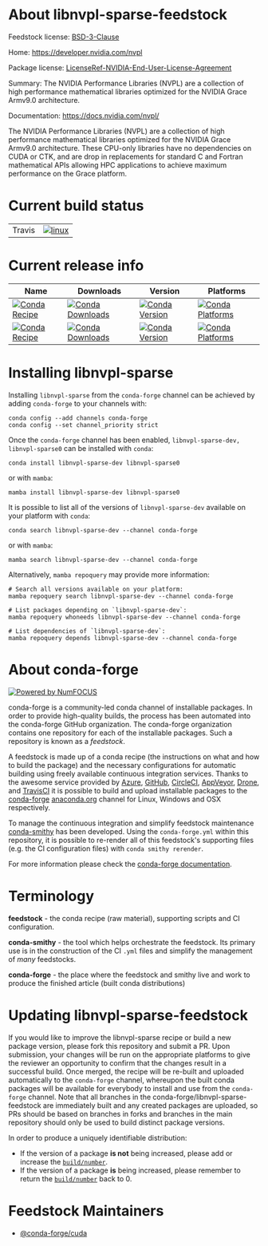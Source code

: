 About libnvpl-sparse-feedstock
==============================

Feedstock license: [BSD-3-Clause](https://github.com/conda-forge/libnvpl-sparse-feedstock/blob/main/LICENSE.txt)

Home: https://developer.nvidia.com/nvpl

Package license: [LicenseRef-NVIDIA-End-User-License-Agreement](https://docs.nvidia.com/nvpl/license.html)

Summary: The NVIDIA Performance Libraries (NVPL) are a collection of high performance mathematical libraries optimized for the NVIDIA Grace Armv9.0 architecture.

Documentation: https://docs.nvidia.com/nvpl/

The NVIDIA Performance Libraries (NVPL) are a collection of high performance mathematical libraries optimized for the NVIDIA Grace Armv9.0 architecture.
These CPU-only libraries have no dependencies on CUDA or CTK, and are drop in replacements for standard C and Fortran mathematical APIs allowing HPC applications to achieve maximum performance on the Grace platform.

Current build status
====================


<table><tr>
    <td>Travis</td>
    <td>
      <a href="https://app.travis-ci.com/conda-forge/libnvpl-sparse-feedstock">
        <img alt="linux" src="https://img.shields.io/travis/com/conda-forge/libnvpl-sparse-feedstock/main.svg?label=Linux">
      </a>
    </td>
  </tr>
</table>

Current release info
====================

| Name | Downloads | Version | Platforms |
| --- | --- | --- | --- |
| [![Conda Recipe](https://img.shields.io/badge/recipe-libnvpl--sparse--dev-green.svg)](https://anaconda.org/conda-forge/libnvpl-sparse-dev) | [![Conda Downloads](https://img.shields.io/conda/dn/conda-forge/libnvpl-sparse-dev.svg)](https://anaconda.org/conda-forge/libnvpl-sparse-dev) | [![Conda Version](https://img.shields.io/conda/vn/conda-forge/libnvpl-sparse-dev.svg)](https://anaconda.org/conda-forge/libnvpl-sparse-dev) | [![Conda Platforms](https://img.shields.io/conda/pn/conda-forge/libnvpl-sparse-dev.svg)](https://anaconda.org/conda-forge/libnvpl-sparse-dev) |
| [![Conda Recipe](https://img.shields.io/badge/recipe-libnvpl--sparse0-green.svg)](https://anaconda.org/conda-forge/libnvpl-sparse0) | [![Conda Downloads](https://img.shields.io/conda/dn/conda-forge/libnvpl-sparse0.svg)](https://anaconda.org/conda-forge/libnvpl-sparse0) | [![Conda Version](https://img.shields.io/conda/vn/conda-forge/libnvpl-sparse0.svg)](https://anaconda.org/conda-forge/libnvpl-sparse0) | [![Conda Platforms](https://img.shields.io/conda/pn/conda-forge/libnvpl-sparse0.svg)](https://anaconda.org/conda-forge/libnvpl-sparse0) |

Installing libnvpl-sparse
=========================

Installing `libnvpl-sparse` from the `conda-forge` channel can be achieved by adding `conda-forge` to your channels with:

```
conda config --add channels conda-forge
conda config --set channel_priority strict
```

Once the `conda-forge` channel has been enabled, `libnvpl-sparse-dev, libnvpl-sparse0` can be installed with `conda`:

```
conda install libnvpl-sparse-dev libnvpl-sparse0
```

or with `mamba`:

```
mamba install libnvpl-sparse-dev libnvpl-sparse0
```

It is possible to list all of the versions of `libnvpl-sparse-dev` available on your platform with `conda`:

```
conda search libnvpl-sparse-dev --channel conda-forge
```

or with `mamba`:

```
mamba search libnvpl-sparse-dev --channel conda-forge
```

Alternatively, `mamba repoquery` may provide more information:

```
# Search all versions available on your platform:
mamba repoquery search libnvpl-sparse-dev --channel conda-forge

# List packages depending on `libnvpl-sparse-dev`:
mamba repoquery whoneeds libnvpl-sparse-dev --channel conda-forge

# List dependencies of `libnvpl-sparse-dev`:
mamba repoquery depends libnvpl-sparse-dev --channel conda-forge
```


About conda-forge
=================

[![Powered by
NumFOCUS](https://img.shields.io/badge/powered%20by-NumFOCUS-orange.svg?style=flat&colorA=E1523D&colorB=007D8A)](https://numfocus.org)

conda-forge is a community-led conda channel of installable packages.
In order to provide high-quality builds, the process has been automated into the
conda-forge GitHub organization. The conda-forge organization contains one repository
for each of the installable packages. Such a repository is known as a *feedstock*.

A feedstock is made up of a conda recipe (the instructions on what and how to build
the package) and the necessary configurations for automatic building using freely
available continuous integration services. Thanks to the awesome service provided by
[Azure](https://azure.microsoft.com/en-us/services/devops/), [GitHub](https://github.com/),
[CircleCI](https://circleci.com/), [AppVeyor](https://www.appveyor.com/),
[Drone](https://cloud.drone.io/welcome), and [TravisCI](https://travis-ci.com/)
it is possible to build and upload installable packages to the
[conda-forge](https://anaconda.org/conda-forge) [anaconda.org](https://anaconda.org/)
channel for Linux, Windows and OSX respectively.

To manage the continuous integration and simplify feedstock maintenance
[conda-smithy](https://github.com/conda-forge/conda-smithy) has been developed.
Using the ``conda-forge.yml`` within this repository, it is possible to re-render all of
this feedstock's supporting files (e.g. the CI configuration files) with ``conda smithy rerender``.

For more information please check the [conda-forge documentation](https://conda-forge.org/docs/).

Terminology
===========

**feedstock** - the conda recipe (raw material), supporting scripts and CI configuration.

**conda-smithy** - the tool which helps orchestrate the feedstock.
                   Its primary use is in the construction of the CI ``.yml`` files
                   and simplify the management of *many* feedstocks.

**conda-forge** - the place where the feedstock and smithy live and work to
                  produce the finished article (built conda distributions)


Updating libnvpl-sparse-feedstock
=================================

If you would like to improve the libnvpl-sparse recipe or build a new
package version, please fork this repository and submit a PR. Upon submission,
your changes will be run on the appropriate platforms to give the reviewer an
opportunity to confirm that the changes result in a successful build. Once
merged, the recipe will be re-built and uploaded automatically to the
`conda-forge` channel, whereupon the built conda packages will be available for
everybody to install and use from the `conda-forge` channel.
Note that all branches in the conda-forge/libnvpl-sparse-feedstock are
immediately built and any created packages are uploaded, so PRs should be based
on branches in forks and branches in the main repository should only be used to
build distinct package versions.

In order to produce a uniquely identifiable distribution:
 * If the version of a package **is not** being increased, please add or increase
   the [``build/number``](https://docs.conda.io/projects/conda-build/en/latest/resources/define-metadata.html#build-number-and-string).
 * If the version of a package **is** being increased, please remember to return
   the [``build/number``](https://docs.conda.io/projects/conda-build/en/latest/resources/define-metadata.html#build-number-and-string)
   back to 0.

Feedstock Maintainers
=====================

* [@conda-forge/cuda](https://github.com/orgs/conda-forge/teams/cuda/)

